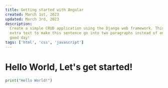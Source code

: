 ```yaml
---
title: Getting started with Angular
created: March 1st, 2023
updated: March 3rd, 2023
description:
  Create a simple CRUD application using the Django web framework. This is just
  extra text to make this sentence go into two paragraphs instead of one. Have a
  good day!
tags: ['html', 'css', 'javascript']
---
```


# Hello World, Let's get started!

```python
print("Hello World!")
```
